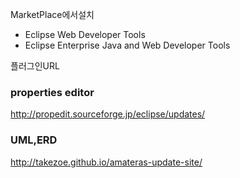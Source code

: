 
MarketPlace에서설치

 - Eclipse Web Developer Tools
 - Eclipse Enterprise Java and Web Developer Tools

플러그인URL

### properties editor
  
http://propedit.sourceforge.jp/eclipse/updates/

### UML,ERD
  
http://takezoe.github.io/amateras-update-site/
